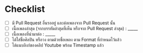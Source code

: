 # Checklist

- [ ] มี Pull Request อื่นรออยู่ และต่อเพลงจาก Pull Request นั้น
- [ ] เนื้อเพลงล่าสุด (จากบรรทัดล่าสุดที่เห็น หรือจาก Pull Request ล่าสุด) : _____
- [ ] เนื้อเพลงที่นำมาต่อ : _____
- [ ] ได้ใส่ชื่อศิลปิน หรือวง ตามด้วยชื่อเพลง ตาม Format ที่กำหนดไว้แล้ว
- [ ] ได้แนบลิงก์ของคลิป Youtube พร้อม Timestamp แล้ว
